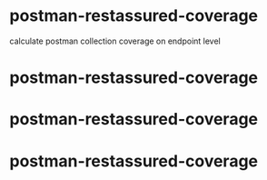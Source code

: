 # postman-restassured-coverage
calculate postman collection coverage on endpoint level
# postman-restassured-coverage
# postman-restassured-coverage
# postman-restassured-coverage
